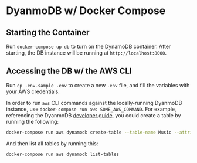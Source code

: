 # DyanmoDB w/ Docker Compose

## Starting the Container

Run `docker-compose up db` to turn on the DynamoDB container. After starting, the DB instance will be running at `http://localhost:8000`.

## Accessing the DB w/ the AWS CLI

Run `cp .env-sample .env` to create a new `.env` file, and fill the variables with your AWS credentials.

In order to run `aws` CLI commands against the locally-running DyanmoDB instance, use `docker-compose run aws SOME_AWS_COMMAND`. For example, referencing the DyanmoDB [developer guide](https://docs.aws.amazon.com/amazondynamodb/latest/developerguide/getting-started-step-1.html), you could create a table by running the following:

```bash
docker-compose run aws dynamodb create-table --table-name Music --attribute-definitions AttributeName=Artist,AttributeType=S AttributeName=SongTitle,AttributeType=S --key-schema AttributeName=Artist,KeyType=HASH AttributeName=SongTitle,KeyType=RANGE --provisioned-throughput ReadCapacityUnits=10,WriteCapacityUnits=5
```

And then list all tables by running this:

```bash
docker-compose run aws dynamodb list-tables
```
